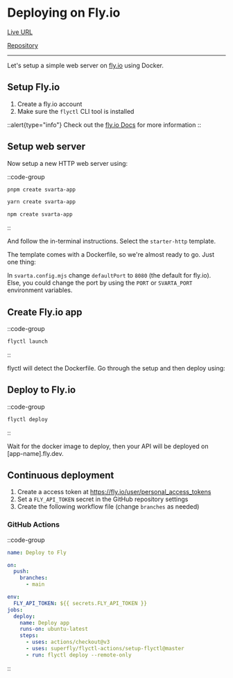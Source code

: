 # Deploying on Fly.io

[Live URL](https://hellosvarta.fly.dev/)

[Repository](https://github.com/svartajs/svarta/tree/main/examples/minimal-flyio-docker)

---

Let's setup a simple web server on [fly.io](https://fly.io/) using Docker.

## Setup Fly.io

1. Create a fly.io account
2. Make sure the `flyctl` CLI tool is installed

::alert{type="info"}
Check out the [fly.io Docs](https://fly.io/docs/hands-on/install-flyctl/) for more information
::

## Setup web server

Now setup a new HTTP web server using:

::code-group

```bash [pnpm]
pnpm create svarta-app
```

```bash [yarn]
yarn create svarta-app
```

```bash [npm]
npm create svarta-app
```

::

And follow the in-terminal instructions. Select the `starter-http` template.

The template comes with a Dockerfile, so we're almost ready to go. Just one thing:

In `svarta.config.mjs` change `defaultPort` to `8080` (the default for fly.io). Else, you could change the port by using the `PORT` or `SVARTA_PORT` environment variables.

## Create Fly.io app

::code-group

```bash [terminal]
flyctl launch
```

::

flyctl will detect the Dockerfile. Go through the setup and then deploy using:

## Deploy to Fly.io

::code-group

```bash [terminal]
flyctl deploy
```

::

Wait for the docker image to deploy, then your API will be deployed on \[app-name\].fly.dev.

## Continuous deployment

1. Create a access token at https://fly.io/user/personal_access_tokens
2. Set a `FLY_API_TOKEN` secret in the GitHub repository settings
3. Create the following workflow file (change `branches` as needed)

### GitHub Actions

::code-group

```yaml [.github/workflows/fly.yml]
name: Deploy to Fly

on:
  push:
    branches:
      - main

env:
  FLY_API_TOKEN: ${{ secrets.FLY_API_TOKEN }}
jobs:
  deploy:
    name: Deploy app
    runs-on: ubuntu-latest
    steps:
      - uses: actions/checkout@v3
      - uses: superfly/flyctl-actions/setup-flyctl@master
      - run: flyctl deploy --remote-only
```

::
